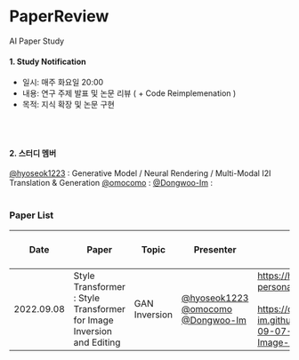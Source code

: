 # PaperReview
AI Paper Study

#### 1. Study Notification
- 일시: 매주 화요일 20:00   
- 내용: 연구 주제 발표 및 논문 리뷰 ( + Code Reimplemenation )  
- 목적: 지식 확장 및 논문 구현 

</br></br>
#### 2. 스터디 멤버  
[@hyoseok1223](https://github.com/hyoseok1223) : Generative Model / Neural Rendering / Multi-Modal I2I Translation & Generation
[@omocomo](https://github.com/omocomo) :
[@Dongwoo-Im](https://github.com/Dongwoo-Im) :
</br></br>
### Paper List  

Date | Paper | Topic | Presenter | Links | Needs futher modification
---- | ---- | ---- | ---- | ---- | ----
2022.09.08 | Style Transformer : Style Transformer for Image Inversion and Editing | GAN Inversion | [@hyoseok1223](https://github.com/hyoseok1223) <br> [@omocomo](https://github.com/omocomo) <br> [@Dongwoo-Im](https://github.com/Dongwoo-Im) | https://hyoseok-personality.tistory.com/27 <br> <br> https://dongwoo-im.github.io/papers/review/2022-09-07-Style-Transformer-for-Image-Inversion-and-Editing/ | 
